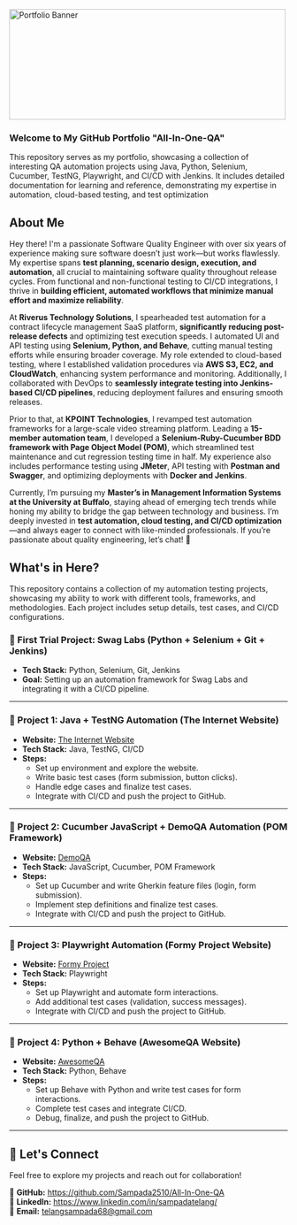 
<img src="https://github.com/Sampada2510/All-In-One-QA/blob/main/3793102.jpg" alt="Portfolio Banner" width="500" height="200">

### Welcome to My GitHub Portfolio "All-In-One-QA"
This repository serves as my portfolio, showcasing a collection of interesting QA automation projects using Java, Python, Selenium, Cucumber, TestNG, Playwright, and CI/CD with Jenkins. It includes detailed documentation for learning and reference, demonstrating my expertise in automation, cloud-based testing, and test optimization

## About Me

Hey there! I'm a passionate Software Quality Engineer with over six years of experience making sure software doesn’t just work—but works flawlessly. My expertise spans **test planning, scenario design, execution, and automation**, all crucial to maintaining software quality throughout release cycles. From functional and non-functional testing to CI/CD integrations, I thrive in **building efficient, automated workflows that minimize manual effort and maximize reliability**.

At **Riverus Technology Solutions**, I spearheaded test automation for a contract lifecycle management SaaS platform, **significantly reducing post-release defects** and optimizing test execution speeds. I automated UI and API testing using **Selenium, Python, and Behave**, cutting manual testing efforts while ensuring broader coverage. My role extended to cloud-based testing, where I established validation procedures via **AWS S3, EC2, and CloudWatch**, enhancing system performance and monitoring. Additionally, I collaborated with DevOps to **seamlessly integrate testing into Jenkins-based CI/CD pipelines**, reducing deployment failures and ensuring smooth releases.

Prior to that, at **KPOINT Technologies**, I revamped test automation frameworks for a large-scale video streaming platform. Leading a **15-member automation team**, I developed a **Selenium-Ruby-Cucumber BDD framework with Page Object Model (POM)**, which streamlined test maintenance and cut regression testing time in half. My experience also includes performance testing using **JMeter**, API testing with **Postman and Swagger**, and optimizing deployments with **Docker and Jenkins**.

Currently, I’m pursuing my **Master’s in Management Information Systems at the University at Buffalo**, staying ahead of emerging tech trends while honing my ability to bridge the gap between technology and business. I’m deeply invested in **test automation, cloud testing, and CI/CD optimization**—and always eager to connect with like-minded professionals. If you’re passionate about quality engineering, let’s chat! 🚀

## What's in Here?

This repository contains a collection of my automation testing projects, showcasing my ability to work with different tools, frameworks, and methodologies. Each project includes setup details, test cases, and CI/CD configurations.

### 🔹 First Trial Project: Swag Labs (Python + Selenium + Git + Jenkins)
- **Tech Stack:** Python, Selenium, Git, Jenkins
- **Goal:** Setting up an automation framework for Swag Labs and integrating it with a CI/CD pipeline.

---

### 🔹 Project 1: Java + TestNG Automation (The Internet Website)
- **Website:** [The Internet Website](https://the-internet.herokuapp.com/)
- **Tech Stack:** Java, TestNG, CI/CD
- **Steps:**
  - Set up environment and explore the website.
  - Write basic test cases (form submission, button clicks).
  - Handle edge cases and finalize test cases.
  - Integrate with CI/CD and push the project to GitHub.

---

### 🔹 Project 2: Cucumber JavaScript + DemoQA Automation (POM Framework)
- **Website:** [DemoQA](https://demoqa.com/)
- **Tech Stack:** JavaScript, Cucumber, POM Framework
- **Steps:**
  - Set up Cucumber and write Gherkin feature files (login, form submission).
  - Implement step definitions and finalize test cases.
  - Integrate with CI/CD and push the project to GitHub.

---

### 🔹 Project 3: Playwright Automation (Formy Project Website)
- **Website:** [Formy Project](https://formy-project.herokuapp.com/)
- **Tech Stack:** Playwright
- **Steps:**
  - Set up Playwright and automate form interactions.
  - Add additional test cases (validation, success messages).
  - Integrate with CI/CD and push the project to GitHub.

---

### 🔹 Project 4: Python + Behave (AwesomeQA Website)
- **Website:** [AwesomeQA](https://awesomeqa.com/ui/)
- **Tech Stack:** Python, Behave
- **Steps:**
  - Set up Behave with Python and write test cases for form interactions.
  - Complete test cases and integrate CI/CD.
  - Debug, finalize, and push the project to GitHub.

---

## 🚀 Let's Connect
Feel free to explore my projects and reach out for collaboration!

🔗 **GitHub:** https://github.com/Sampada2510/All-In-One-QA  
💼 **LinkedIn:** https://www.linkedin.com/in/sampadatelang/  
📧 **Email:** telangsampada68@gmail.com